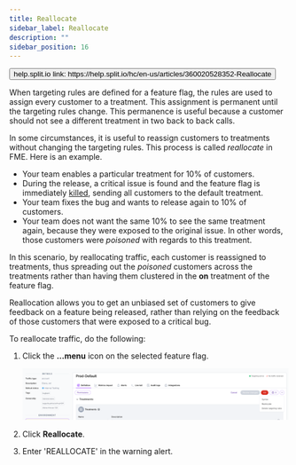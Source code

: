 ```yaml
---
title: Reallocate
sidebar_label: Reallocate
description: ""
sidebar_position: 16
---
```


<p>
  <button style={{borderRadius:'8px', border:'1px', fontFamily:'Courier New', fontWeight:'800', textAlign:'left'}}> help.split.io link: https://help.split.io/hc/en-us/articles/360020528352-Reallocate </button>
</p>

When targeting rules are defined for a feature flag, the rules are used to assign every customer to a treatment. This assignment is permanent until the targeting rules change. This permanence is useful because a customer should not see a different treatment in two back to back calls. 

In some circumstances, it is useful to reassign customers to treatments without changing the targeting rules. This process is called *reallocate* in FME. Here is an example.

* Your team enables a particular treatment for 10% of customers.
* During the release, a critical issue is found and the feature flag is immediately [killed](/docs/feature-management-experimentation/feature-management/use-the-kill-switch), sending all customers to the default treatment. 
* Your team fixes the bug and wants to release again to 10% of customers.
* Your team does not want the same 10% to see the same treatment again, because they were exposed to the original issue. In other words, those customers were *poisoned* with regards to this treatment. 

In this scenario, by reallocating traffic, each customer is reassigned to treatments, thus spreading out the *poisoned* customers across the treatments rather than having them clustered in the **on** treatment of the feature flag.

Reallocation allows you to get an unbiased set of customers to give feedback on a feature being released, rather than relying on the feedback of those customers that were exposed to a critical bug.

To reallocate traffic, do the following:

1. Click the **...menu** icon on the selected feature flag.

   ![](./static/reallocate-traffic.png)

2. Click **Reallocate**.
3. Enter 'REALLOCATE' in the warning alert.